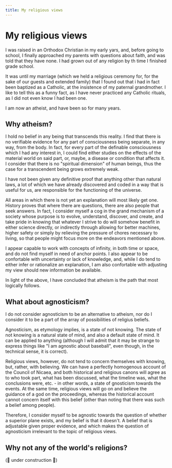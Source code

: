 ```yaml
---
title: My religious views
---
```


# My religious views

I was raised in an Orthodox Christian in my early yars, and, before going to school, I finally approached my parents with questions about faith, and was told that they have none. I had grown out of any religion by th time I finished grade school.

It was until my marriage (which we held a religious ceremony for, for the sake of our guests and extended family) that I found out that i had in fact been baptized as a Catholic, at the insistence of my paternal grandmother. I like to tell this as a funny fact, as I have never practiced any Catholic rituals, as I did not even know I had been one.

I am now an atheist, and have been so for many years.

## Why atheism?

I hold no belief in any being that transcends this reality. I find that there is no verifiable evidence for any part of consciousness being separate, in any way, from the body. In fact, for every part of the definable consciousness which I had any interest in, I could find either studies on the effects of the material world on said part, or, maybe, a disease or condition that affects it. I consider that there is no "spiritual dimension" of human beings, thus the case for a transcendent being grows extremely weak.

I have not been given any definitive proof that anything other than natural laws, a lot of which we have already discovered and coded in a way that is useful for us, are responsible for the functioning of the universe.

All areas in which there is not yet an explanation will most likely get one. History proves that where there are questions, there are also people that seek answers. In fact, I consider myself a cog in the grand mechanism of a society whose purpose is to evolve, understand, discover, and create, and take pride in knowing that whatever I strive to do will somehow benefit in either science directly, or indirectly through allowing for better machines, higher safety or simply by relieving the pressure of chores necessary to living, so that people might focus more on the endeavors mentioned above.

I appear capable to work with concepts of infinity, in both time or space, and do not find myself in need of anchor points. I also appear to be confortable with uncertainty or lack of knowledge, and, while I do tend to either infer or rationalize an explanation, I am also confortable with adjusting my view should new information be available.

In light of the above, I have concluded that atheism is the path that most logically follows.

## What about agnosticism?

I do not consider agnosticism to be an alternative to atheism, nor do I consider it to be a part of the array of possibilities of religius beliefs.

Agnosticism, as etymology implies, is a state of not knowing. The state of not knowing is a natural state of mind, and also a default state of mind. It can be applied to anything (although I will admit that it may be strange to express things like "I am agnostic about baseball", even though, in the technical sense, it is correct).

Religious views, however, do not tend to concern themselves with knowing, but, rather, with believing. We can have a perfectly homogenous account of the Council of Nicaea, and both historical and religious canons will agree as to who took part, what has been discussed, what the timeline was, what the conclusions were, etc. - in other words, a state of gnosticism towards the events. At the same time, religious views will go on and believe the guidance of a god on the proceedings, whereas the historical account cannot concern itself with this belief (other than noting that there was such a belief among people).

Therefore, I consider myself to be agnostic towards the question of whether a superior plane exists, and my belief is that it doesn't. A belief that is adjustable given proper evidence, and which makes the question of agnosticism irrelevant to the topic of religious views.

## Why not any of the world's religions?

(:construction: under construction :construction:)